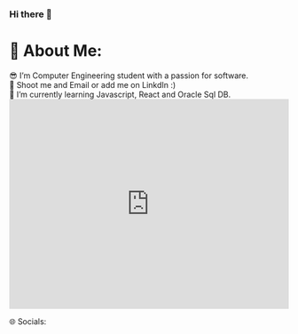 ### Hi there 👋

<h1>💫 About Me:</h1>
😎 I’m Computer Engineering student with a passion for software.<br>
🤝 Shoot me and Email or add me on LinkdIn :)<br>
🌱 I’m currently learning Javascript, React and Oracle Sql DB.<br>

<div style="width:100%;height:0;padding-bottom:75%;position:relative;"><iframe src="https://giphy.com/embed/qgQUggAC3Pfv687qPC" width="100%" height="100%" style="position:absolute" frameBorder="0" class="giphy-embed" allowFullScreen></iframe></div>



🌐 Socials:


